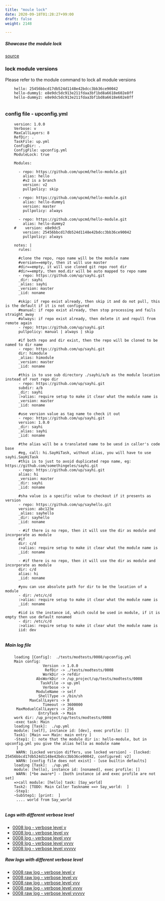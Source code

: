 ```yaml
---
title: "moule lock"
date: 2020-09-18T01:28:27+99:00
draft: false
weight: 2148

---
```


##### Showcase the module lock


[source](https://github.com/upcmd/up/tree/master/tests/modtests/0008)

### lock module versions


Please refer to the module command to lock all module versions




```
    hello: 25456bbcd17db524d1148e42bdcc3bb36ce90042
    hello-dummy1: e8e9dc5dc913e211fdaa3bf1bd8a6618e602e8ff
    hello-dummy2: e8e9dc5dc913e211fdaa3bf1bd8a6618e602e8ff
    
```






### config file - upconfig.yml




```
    version: 1.0.0
    Verbose: v
    MaxCallLayers: 8
    RefDir: .
    TaskFile: up.yml
    ConfigDir: .
    ConfigFile: upconfig.yml
    ModuleLock: true
    
    Modules:
    
      - repo: https://github.com/upcmd/hello-module.git
        alias: hello
        #v2 is a branch
        version: v2
        pullpolicy: skip
    
      - repo: https://github.com/upcmd/hello-module.git
        alias: hello-dummy1
        version: master
        pullpolicy: always
    
      - repo: https://github.com/upcmd/hello-module.git
        alias: hello-dummy2
    #    version: e8e9dc5
        version: 25456bbcd17db524d1148e42bdcc3bb36ce90042
        pullpolicy: always
    
    notes: |
      rules:
    
      #clone the repo, repo name will be the module name
      #version==empty, then it will use master
      #dir==empty, it will use cloned git repo root dir
      #dir==empty, then mod.dir will be auto mapped to repo name
      - repo: https://github.com/up/sayhi.git
      _dir: sayhi
      _alias: sayhi
      _version: master
      _iid: noname
    
      #skip: if repo exist already, then skip it and do not pull, this is the default if it is not configured
      #manual: if repo exist already, then stop processing and fails straight away
      #always: if repo exist already, then delete it and repull from remote again
      - repo: https://github.com/up/sayhi.git
      pullpolicy: manual | always | skip
    
      #if both repo and dir exist, then the repo will be cloned to be named to dir name
      - repo: https://github.com/up/sayhi.git
      dir: himodule
      _alias: himodule
      _version: master
      _iid: noname
    
      #this is to use sub directory ./sayhi/a/b as the module location instead of root repo dir
      - repo: https://github.com/up/sayhi.git
      subdir: a/b
      _dir: sayhi
      :>alias: require setup to make it clear what the module name is
      _version: master
      _iid: noname
    
      #use version value as tag name to check it out
      - repo: https://github.com/up/sayhi.git
      version: 1.0.0
      _dir: sayhi
      _alias: sayhi
      _iid: noname
    
      #the alias will be a translated name to be uesd in caller's code base
      #eg, call: hi.SayHiTask, without alias, you will have to use sayhi.SayHiTask
      #this is to just to avoid duplicated repo name, eg: https://github.com/somethingeles/sayhi.git
      - repo: https://github.com/up/sayhi.git
      alias: hi
      _version: master
      _dir: sayhi
      _iid: noname
    
      #sha value is a specific value to checkout if it presents as version
      - repo: https://github.com/up/sayhello.git
      version: abc123e
      _alias: sayhello
      _dir: sayhello
      _iid: noname
    
      - #if there is no repo, then it will use the dir as module and incorporate as module
      #if
      dir: c/d
      :>alias: require setup to make it clear what the module name is
      _iid: noname
    
      - #if there is no repo, then it will use the dir as module and incorporate as module
      dir: c/d
      alias: hi
      _iid: noname
    
      #you can use absolute path for dir to be the location of a module
      - dir: /etc/c/d
      :>alias: require setup to make it clear what the module name is
      _iid: noname
    
      #iid is the instance id, which could be used in module, if it is empty then use default nonamed
      - dir: /etc/c/d
      :>alias: require setup to make it clear what the module name is
      iid: dev
    
```








##### Main log file

```
    loading [Config]:  ./tests/modtests/0008/upconfig.yml
    Main config:
                 Version -> 1.0.0
                  RefDir -> ./tests/modtests/0008
                 WorkDir -> refdir
              AbsWorkDir -> /up_project/up/tests/modtests/0008
                TaskFile -> up.yml
                 Verbose -> v
              ModuleName -> self
               ShellType -> /bin/sh
           MaxCallLayers -> 8
                 Timeout -> 3600000
     MaxModuelCallLayers -> 256
               EntryTask -> Main
    work dir: /up_project/up/tests/modtests/0008
    -exec task: Main
    loading [Task]:  ./up.yml
    module: [self], instance id: [dev], exec profile: []
    Task1: [Main ==> Main: main entry ]
    -Step1: [: note that the module dir is: hello-module, but in upconfig.yml you give the alias hello as module name
     ]
     WARN: [Locked version differs, use locked version] - [locked: 25456bbcd17db524d1148e42bdcc3bb36ce90042, configured: v2]
     WARN: [config file does not exist] - [use builtin defaults]
    loading [Task]:  ./up.yml
    module: [hello], instance id: [nonamed], exec profile: []
     WARN: [*be aware*] - [both instance id and exec profile are not set]
    =>call module: [hello] task: [Say_world]
    Task2: [TODO: Main Caller Taskname ==> Say_world:  ]
    -Step1:
    ~SubStep1: [print:  ]
     .... world from Say_world
    
```

##### Logs with different verbose level
* [0008 log - verbose level v](../../logs/m0008_v)
* [0008 log - verbose level vv](../../logs/m0008_vv)
* [0008 log - verbose level vvv](../../logs/m0008_vvv)
* [0008 log - verbose level vvvv](../../logs/m0008_vvvv)
* [0008 log - verbose level vvvvv](../../logs/m0008_vvvvv)

##### Raw logs with different verbose level
* [0008 raw log - verbose level v](../../reflogs/m0008_v.log)
* [0008 raw log - verbose level vv](../../reflogs/m0008_vv.log)
* [0008 raw log - verbose level vvv](../../reflogs/m0008_vvv.log)
* [0008 raw log - verbose level vvvv](../../reflogs/m0008_vvvv.log)
* [0008 raw log - verbose level vvvvv](../../reflogs/m0008_vvvvv.log)



